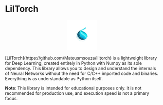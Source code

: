 # LilTorch
<p align="center">
<img src="images/logo-torch.png" width="100" height="100" />
</p>
[LilTorch](https://github.com/Mateusmsouza/liltorch) is a lightweight library for Deep Learning, created entirely in Python with Numpy as its sole dependency. This library allows you to design and understand the internals of Neural Networks without the need for C/C++ imported code and binaries. Everything is as understandable as Python itself.

**Note**: This library is intended for educational purposes only. It is not recommended for production use, and execution speed is not a primary focus.
